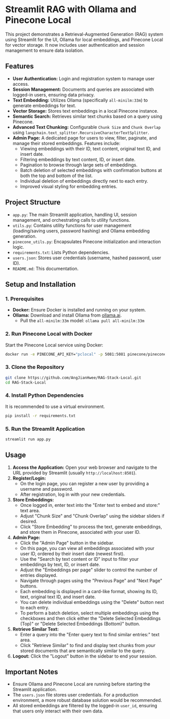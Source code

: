 # Streamlit RAG with Ollama and Pinecone Local

This project demonstrates a Retrieval-Augmented Generation (RAG) system using Streamlit for the UI, Ollama for local embeddings, and Pinecone Local for vector storage. It now includes user authentication and session management to ensure data isolation.

## Features

*   **User Authentication:** Login and registration system to manage user access.
*   **Session Management:** Documents and queries are associated with logged-in users, ensuring data privacy.
*   **Text Embedding:** Utilizes Ollama (specifically `all-minilm:33m`) to generate embeddings for text.
*   **Vector Storage:** Stores text embeddings in a local Pinecone instance.
*   **Semantic Search:** Retrieves similar text chunks based on a query using Pinecone.
*   **Advanced Text Chunking:** Configurable `Chunk Size` and `Chunk Overlap` using `langchain.text_splitter.RecursiveCharacterTextSplitter`.
*   **Admin Page:** A dedicated page for users to view, filter, paginate, and manage their stored embeddings. Features include:
    *   Viewing embeddings with their ID, text content, original text ID, and insert date.
    *   Filtering embeddings by text content, ID, or insert date.
    *   Pagination to browse through large sets of embeddings.
    *   Batch deletion of selected embeddings with confirmation buttons at both the top and bottom of the list.
    *   Individual deletion of embeddings directly next to each entry.
    *   Improved visual styling for embedding entries.

## Project Structure

*   `app.py`: The main Streamlit application, handling UI, session management, and orchestrating calls to utility functions.
*   `utils.py`: Contains utility functions for user management (loading/saving users, password hashing) and Ollama embedding generation.
*   `pinecone_utils.py`: Encapsulates Pinecone initialization and interaction logic.
*   `requirements.txt`: Lists Python dependencies.
*   `users.json`: Stores user credentials (username, hashed password, user ID).
*   `README.md`: This documentation.

## Setup and Installation

### 1. Prerequisites

*   **Docker:** Ensure Docker is installed and running on your system.
*   **Ollama:** Download and install Ollama from [ollama.ai](https://ollama.ai/).
    *   Pull the `all-minilm:33m` model: `ollama pull all-minilm:33m`

### 2. Run Pinecone Local with Docker

Start the Pinecone Local service using Docker:

```bash
docker run -e PINECONE_API_KEY="pclocal" -p 5081:5081 pinecone/pinecone-local
```

### 3. Clone the Repository

```bash
git clone https://github.com/AngJianHwee/RAG-Stack-Local.git
cd RAG-Stack-Local
```

### 4. Install Python Dependencies

It is recommended to use a virtual environment.

```bash
pip install -r requirements.txt
```

### 5. Run the Streamlit Application

```bash
streamlit run app.py
```

## Usage

1.  **Access the Application:** Open your web browser and navigate to the URL provided by Streamlit (usually `http://localhost:8501`).
2.  **Register/Login:**
    *   On the login page, you can register a new user by providing a username and password.
    *   After registration, log in with your new credentials.
3.  **Store Embeddings:**
    *   Once logged in, enter text into the "Enter text to embed and store:" text area.
    *   Adjust "Chunk Size" and "Chunk Overlap" using the sidebar sliders if desired.
    *   Click "Store Embedding" to process the text, generate embeddings, and store them in Pinecone, associated with your user ID.
4.  **Admin Page:**
    *   Click the "Admin Page" button in the sidebar.
    *   On this page, you can view all embeddings associated with your user ID, ordered by their insert date (newest first).
    *   Use the "Search by text content or ID" input to filter your embeddings by text, ID, or insert date.
    *   Adjust the "Embeddings per page" slider to control the number of entries displayed.
    *   Navigate through pages using the "Previous Page" and "Next Page" buttons.
    *   Each embedding is displayed in a card-like format, showing its ID, text, original text ID, and insert date.
    *   You can delete individual embeddings using the "Delete" button next to each entry.
    *   To perform a batch deletion, select multiple embeddings using the checkboxes and then click either the "Delete Selected Embeddings (Top)" or "Delete Selected Embeddings (Bottom)" button.
5.  **Retrieve Similar Text:**
    *   Enter a query into the "Enter query text to find similar entries:" text area.
    *   Click "Retrieve Similar" to find and display text chunks from *your* stored documents that are semantically similar to the query.
6.  **Logout:** Click the "Logout" button in the sidebar to end your session.

## Important Notes

*   Ensure Ollama and Pinecone Local are running before starting the Streamlit application.
*   The `users.json` file stores user credentials. For a production environment, a more robust database solution would be recommended.
*   All stored embeddings are filtered by the logged-in `user_id`, ensuring that users only interact with their own data.
